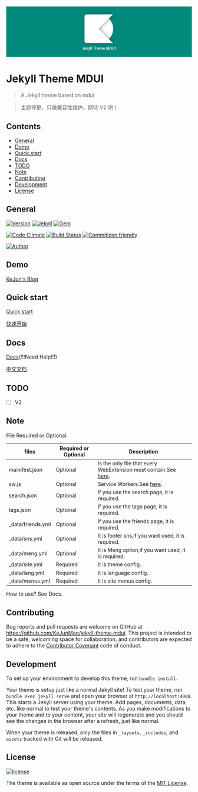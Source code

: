 ![](/jekylltheme.jpg)

# Jekyll Theme MDUI

> A Jekyll theme based on mdui

> 主题停更，只做兼容性维护。期待 V2 吧！

## Contents

* [General](#general)
* [Demo](#demo)
* [Quick start](#quick-start)
* [Docs](#docs)
* [TODO](#todo)
* [Note](#note)
* [Contributing](#contributing)
* [Development](#development)
* [License](#license)

## General

[![Version](https://img.shields.io/badge/version-0.5.2-green.svg?style=flat-square)]()
[![Jekyll](https://img.shields.io/badge/Jekyll-3.5+-green.svg?style=flat-square)](https://jekyllrb.com/)
[![Gem](https://img.shields.io/gem/dt/jekyll-theme-mdui.svg?style=flat-square)](https://rubygems.org/gems/jekyll-theme-mdui/)

[![Code Climate](https://img.shields.io/codeclimate/maintainability/KeJunMao/jekyll-theme-mdui.svg?style=flat-square&label=code%20climate)](https://codeclimate.com/github/KeJunMao/jekyll-theme-mdui/)
[![Build Status](https://img.shields.io/travis/KeJunMao/jekyll-theme-mdui.svg?style=flat-square)](https://travis-ci.org/KeJunMao/jekyll-theme-mdui)
[![Commitizen friendly](https://img.shields.io/badge/commitizen-friendly-brightgreen.svg?style=flat-square)](http://commitizen.github.io/cz-cli/)

[![Author](https://img.shields.io/badge/author-KeJun-blue.svg?style=flat-square)](https://blog.kejun.space)

## Demo

[KeJun's Blog](https://blog.kejun.me)

## Quick start 

[Quick start](http://mdui.kejun.me/#/quickstart)

[快速开始](http://mdui.kejun.me/#/zh-cn/quickstart)

## Docs

[Docs](http://mdui.kejun.me/#/)(!!!Need Help!!!)

[中文文档](http://mdui.kejun.me/#/zh-cn/)

## TODO

- [ ] V2

## Note

File Required or Optional:

|files|Required or Optional|Description|
|---  |---                 |---        |
|mainifest.json|Optional   |Is the only file that every WebExtension must contain.See [here](https://developer.mozilla.org/en-US/Add-ons/WebExtensions/manifest.json).|
|sw.js|Optional            |Service Workers.See [here](https://developers.google.com/web/fundamentals/getting-started/primers/service-workers).|
|search.json|Optional|If you use the search page, it is required.|
|tags.json|Optional|If you use the tags page, it is required.|
|_data/friends.yml|Optional|If you use the friends page, it is required.|
|_data/sns.yml|Optional|It is footer sns,if you want used, it is required.|
|_data/meng.yml|Optional|It is Meng option,if you want used, it is required.|
|_data/site.yml|Required|It is theme config.|
|_data/lang.yml|Required|It is language config.|
|_data/menus.yml|Required|It is site menus config.|

How to use? See Docs.

## Contributing

Bug reports and pull requests are welcome on GitHub at https://github.com/KeJunMao/jekyll-theme-mdui. This project is intended to be a safe, welcoming space for collaboration, and contributors are expected to adhere to the [Contributor Covenant](http://contributor-covenant.org) code of conduct.

## Development

To set up your environment to develop this theme, run `bundle install`.

Your theme is setup just like a normal Jekyll site! To test your theme, run `bundle exec jekyll serve` and open your browser at `http://localhost:4000`. This starts a Jekyll server using your theme. Add pages, documents, data, etc. like normal to test your theme's contents. As you make modifications to your theme and to your content, your site will regenerate and you should see the changes in the browser after a refresh, just like normal.

When your theme is released, only the files in `_layouts`, `_includes`, and `assets` tracked with Git will be released.

## License

[![license](https://img.shields.io/github/license/KeJunMao/jekyll-theme-mdui.svg?style=flat-square)](https://github.com/KeJunMao/jekyll-theme-mdui/blob/master/LICENSE.txt)

The theme is available as open source under the terms of the [MIT License](https://opensource.org/licenses/MIT).

